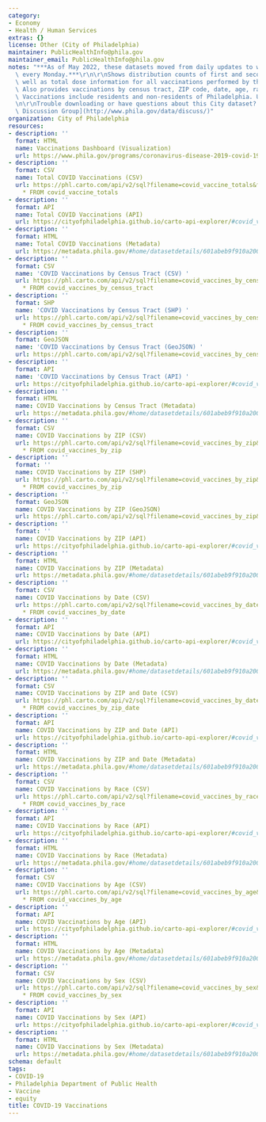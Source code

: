```yaml
---
category:
- Economy
- Health / Human Services
extras: {}
license: Other (City of Philadelphia)
maintainer: PublicHealthInfo@phila.gov
maintainer_email: PublicHealthInfo@phila.gov
notes: "***As of May 2022, these datasets moved from daily updates to weekly updates\
  \ every Monday.***\r\n\r\nShows distribution counts of first and second dose, as\
  \ well as total dose information for all vaccinations performed by the health department.\
  \ Also provides vaccinations by census tract, ZIP code, date, age, race, and sex.\
  \ Vaccinations include residents and non-residents of Philadelphia. Updates daily.\r\
  \n\r\nTrouble downloading or have questions about this City dataset? Visit the [OpenDataPhilly\
  \ Discussion Group](http://www.phila.gov/data/discuss/)"
organization: City of Philadelphia
resources:
- description: ''
  format: HTML
  name: Vaccinations Dashboard (Visualization)
  url: https://www.phila.gov/programs/coronavirus-disease-2019-covid-19/vaccines/data/
- description: ''
  format: CSV
  name: Total COVID Vaccinations (CSV)
  url: https://phl.carto.com/api/v2/sql?filename=covid_vaccine_totals&format=csv&skipfields=cartodb_id,the_geom,the_geom_webmercator&q=SELECT
    * FROM covid_vaccine_totals
- description: ''
  format: API
  name: Total COVID Vaccinations (API)
  url: https://cityofphiladelphia.github.io/carto-api-explorer/#covid_vaccine_totals
- description: ''
  format: HTML
  name: Total COVID Vaccinations (Metadata)
  url: https://metadata.phila.gov/#home/datasetdetails/601abeb9f910a2001ce794e2/representationdetails/601abebaf910a2001ce794e6/
- description: ''
  format: CSV
  name: 'COVID Vaccinations by Census Tract (CSV) '
  url: https://phl.carto.com/api/v2/sql?filename=covid_vaccines_by_census_tract&format=csv&skipfields=cartodb_id,the_geom,the_geom_webmercator&q=SELECT
    * FROM covid_vaccines_by_census_tract
- description: ''
  format: SHP
  name: 'COVID Vaccinations by Census Tract (SHP) '
  url: https://phl.carto.com/api/v2/sql?filename=covid_vaccines_by_census_tract&format=shp&skipfields=cartodb_id&q=SELECT
    * FROM covid_vaccines_by_census_tract
- description: ''
  format: GeoJSON
  name: 'COVID Vaccinations by Census Tract (GeoJSON) '
  url: https://phl.carto.com/api/v2/sql?filename=covid_vaccines_by_census_tract&format=geojson&skipfields=cartodb_id&q=SELECT+*+FROM+covid_vaccines_by_census_tract
- description: ''
  format: API
  name: 'COVID Vaccinations by Census Tract (API) '
  url: https://cityofphiladelphia.github.io/carto-api-explorer/#covid_vaccines_by_census_tract
- description: ''
  format: HTML
  name: COVID Vaccinations by Census Tract (Metadata)
  url: https://metadata.phila.gov/#home/datasetdetails/601abeb9f910a2001ce794e2/representationdetails/60b93022a59bf60021d2a63a/
- description: ''
  format: CSV
  name: COVID Vaccinations by ZIP (CSV)
  url: https://phl.carto.com/api/v2/sql?filename=covid_vaccines_by_zip&format=csv&skipfields=cartodb_id,the_geom,the_geom_webmercator&q=SELECT
    * FROM covid_vaccines_by_zip
- description: ''
  format: ''
  name: COVID Vaccinations by ZIP (SHP)
  url: https://phl.carto.com/api/v2/sql?filename=covid_vaccines_by_zip&format=shp&skipfields=cartodb_id&q=SELECT
    * FROM covid_vaccines_by_zip
- description: ''
  format: GeoJSON
  name: COVID Vaccinations by ZIP (GeoJSON)
  url: https://phl.carto.com/api/v2/sql?filename=covid_vaccines_by_zip&format=geojson&skipfields=cartodb_id&q=SELECT+*+FROM+covid_vaccines_by_zip
- description: ''
  format: ''
  name: COVID Vaccinations by ZIP (API)
  url: https://cityofphiladelphia.github.io/carto-api-explorer/#covid_vaccines_by_zip
- description: ''
  format: HTML
  name: COVID Vaccinations by ZIP (Metadata)
  url: https://metadata.phila.gov/#home/datasetdetails/601abeb9f910a2001ce794e2/representationdetails/604bc9df25f75f001bf4c03d/
- description: ''
  format: CSV
  name: COVID Vaccinations by Date (CSV)
  url: https://phl.carto.com/api/v2/sql?filename=covid_vaccines_by_date&format=csv&skipfields=cartodb_id,the_geom,the_geom_webmercator&q=SELECT
    * FROM covid_vaccines_by_date
- description: ''
  format: API
  name: COVID Vaccinations by Date (API)
  url: https://cityofphiladelphia.github.io/carto-api-explorer/#covid_vaccines_by_date
- description: ''
  format: HTML
  name: COVID Vaccinations by Date (Metadata)
  url: https://metadata.phila.gov/#home/datasetdetails/601abeb9f910a2001ce794e2/representationdetails/620e6ec35a07ee001ede79b2/
- description: ''
  format: CSV
  name: COVID Vaccinations by ZIP and Date (CSV)
  url: https://phl.carto.com/api/v2/sql?filename=covid_vaccines_by_date&format=csv&skipfields=cartodb_id,the_geom,the_geom_webmercator&q=SELECT
    * FROM covid_vaccines_by_zip_date
- description: ''
  format: API
  name: COVID Vaccinations by ZIP and Date (API)
  url: https://cityofphiladelphia.github.io/carto-api-explorer/#covid_vaccines_by_zip_date
- description: ''
  format: HTML
  name: COVID Vaccinations by ZIP and Date (Metadata)
  url: https://metadata.phila.gov/#home/datasetdetails/601abeb9f910a2001ce794e2/representationdetails/620e6bfdcfada4001e5cce43/
- description: ''
  format: CSV
  name: COVID Vaccinations by Race (CSV)
  url: https://phl.carto.com/api/v2/sql?filename=covid_vaccines_by_race&format=csv&skipfields=cartodb_id,the_geom,the_geom_webmercator&q=SELECT
    * FROM covid_vaccines_by_race
- description: ''
  format: API
  name: COVID Vaccinations by Race (API)
  url: https://cityofphiladelphia.github.io/carto-api-explorer/#covid_vaccines_by_race
- description: ''
  format: HTML
  name: COVID Vaccinations by Race (Metadata)
  url: https://metadata.phila.gov/#home/datasetdetails/601abeb9f910a2001ce794e2/representationdetails/604bcba25b321d001b5a6a6b/
- description: ''
  format: CSV
  name: COVID Vaccinations by Age (CSV)
  url: https://phl.carto.com/api/v2/sql?filename=covid_vaccines_by_age&format=csv&skipfields=cartodb_id,the_geom,the_geom_webmercator&q=SELECT
    * FROM covid_vaccines_by_age
- description: ''
  format: API
  name: COVID Vaccinations by Age (API)
  url: https://cityofphiladelphia.github.io/carto-api-explorer/#covid_vaccines_by_age
- description: ''
  format: HTML
  name: COVID Vaccinations by Age (Metadata)
  url: https://metadata.phila.gov/#home/datasetdetails/601abeb9f910a2001ce794e2/representationdetails/604bca9194d0cd001e9b8676/
- description: ''
  format: CSV
  name: COVID Vaccinations by Sex (CSV)
  url: https://phl.carto.com/api/v2/sql?filename=covid_vaccines_by_sex&format=csv&skipfields=cartodb_id,the_geom,the_geom_webmercator&q=SELECT
    * FROM covid_vaccines_by_sex
- description: ''
  format: API
  name: COVID Vaccinations by Sex (API)
  url: https://cityofphiladelphia.github.io/carto-api-explorer/#covid_vaccines_by_sex
- description: ''
  format: HTML
  name: COVID Vaccinations by Sex (Metadata)
  url: https://metadata.phila.gov/#home/datasetdetails/601abeb9f910a2001ce794e2/representationdetails/604fb6ffc2a893001c2ca8c9/
schema: default
tags:
- COVID-19
- Philadelphia Department of Public Health
- Vaccine
- equity
title: COVID-19 Vaccinations
---
```

